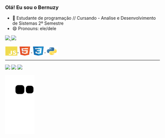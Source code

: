 ### Olá! Eu sou o Bernuzy 

- 🌱 Estudante de programação // Cursando - Analise e Desenvolvimento de Sistemas 2º Semestre
- 😄 Pronouns: ele/dele

<div>
  <a href="https://github.com/Bernuzy">
  <img height="180em" src="https://github-readme-stats.vercel.app/api?username=Bernuzy&show_icons=true&theme=dark&include_all_commits=true&count_private=true"/>
  <img height="180em" src="https://github-readme-stats.vercel.app/api/top-langs/?username=Bernuzy&layout=compact&langs_count=7&theme=dark"/>
</div>    
  
  <div style="display: inline_block"><br>
  <img align="center" alt="B" height="30" width="40" src="https://raw.githubusercontent.com/devicons/devicon/master/icons/javascript/javascript-plain.svg">
  <img align="center" alt="R" height="30" width="40" src="https://raw.githubusercontent.com/devicons/devicon/master/icons/html5/html5-original.svg">
  <img align="center" alt="N" height="30" width="40" src="https://raw.githubusercontent.com/devicons/devicon/master/icons/css3/css3-original.svg">
  <img align="center" alt="Z" height="30" width="40" src="https://raw.githubusercontent.com/devicons/devicon/master/icons/python/python-original.svg">
</div>
  
---
  
  <div> 
  <a href="" target="_blank"><img src="https://img.shields.io/badge/-Instagram-%23E4405F?style=for-the-badge&logo=instagram&logoColor=white" target="_blank"></a>
 <a href="https://discord.gg/TJQJVVxY44" target="_blank"><img src="https://img.shields.io/badge/Discord-7289DA?style=for-the-badge&logo=discord&logoColor=white" target="_blank"></a> 
  <a href="https://www.linkedin.com/in/mk-zk-9a091b233/" target="_blank"><img src="https://img.shields.io/badge/-LinkedIn-%230077B5?style=for-the-badge&logo=linkedin&logoColor=white" target="_blank"></a> 
 
  ![Snake animation](https://github.com/rafaballerini/rafaballerini/blob/output/github-contribution-grid-snake.svg)
 
</div>
